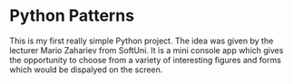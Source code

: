 # Python Patterns

This is my first really simple Python project. The idea was given by the lecturer Mario Zahariev from SoftUni. It is a mini console app which gives the opportunity to choose from a variety of interesting figures and forms which would be dispalyed on the screen.
